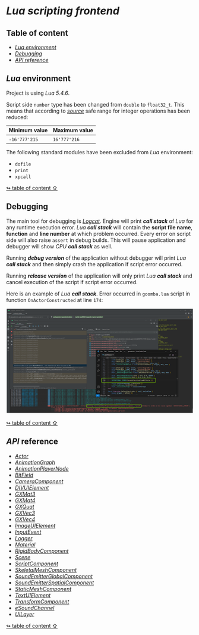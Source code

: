 # _Lua scripting frontend_

## <a id="table-of-content">Table of content</a>

- [_Lua environment_](#lua-environment)
- [_Debugging_](#debugging)
- [_API reference_](#api-reference)

## <a id="lua-environment">_Lua_ environment</a>

Project is using _Lua 5.4.6_.

Script side `number` type has been changed from `double` to `float32_t`. This means that according to [_source_](https://betterprogramming.pub/compute-without-floating-point-errors-7b92695bde4) safe range for integer operations has been reduced:

Minimum value | Maximum value
--- | ---
`-16'777'215` | `16'777'216`

The following standard modules have been excluded from _Lua_ environment:

- `dofile`
- `print`
- `xpcall`

[↬ table of content ⇧](#table-of-content)

## <a id="debugging">Debugging</a>

The main tool for debugging is [_Logcat_](./logcat.md). Engine will print _**call stack**_ of _Lua_ for any runtime execution error. _Lua **call stack**_ will contain the **script file name**, **function** and **line number** at which problem occurred. Every error on script side will also raise `assert` in debug builds. This will pause application and debugger will show _CPU **call stack**_ as well.

Running **_debug version_** of the application without debugger will print _Lua **call stack**_ and then simply crash the application if script error occurred.

Running **_release version_** of the application will only print _Lua **call stack**_ and cancel execution of the script if script error occurred.

Here is an example of _Lua **call stack**_. Error occurred in `goomba.lua` script in function `OnActorConstructed` at line `174`:

<img src="./images/lua-debugging.png"/>

[↬ table of content ⇧](#table-of-content)

## <a id="api-reference">_API_ reference</a>

- [_Actor_](./actor.md)
- [_AnimationGraph_](./animation-graph.md)
- [_AnimationPlayerNode_](./animation-player-node.md)
- [_BitField_](./bit-field.md)
- [_CameraComponent_](./camera-component.md)
- [_DIVUIElement_](./div_ui_element.md)
- [_GXMat3_](./gx-mat3.md)
- [_GXMat4_](./gx-mat4.md)
- [_GXQuat_](./gx-quat.md)
- [_GXVec3_](./gx-vec3.md)
- [_GXVec4_](./gx-vec4.md)
- [_ImageUIElement_](./image-ui-element.md)
- [_InputEvent_](./input-event.md)
- [_Logger_](./logger.md)
- [_Material_](./material.md)
- [_RigidBodyComponent_](./rigid-body-component.md)
- [_Scene_](./scene.md)
- [_ScriptComponent_](./script-component.md)
- [_SkeletalMeshComponent_](./skeletal-mesh-component.md)
- [_SoundEmitterGlobalComponent_](./sound-emitter-global-component.md)
- [_SoundEmitterSpatialComponent_](./sound-emitter-spatial-component.md)
- [_StaticMeshComponent_](./static-mesh-component.md)
- [_TextUIElement_](./text-ui-element.md)
- [_TransformComponent_](./transform-component.md)
- [_eSoundChannel_](./sound-channel.md)
- [_UILayer_](./ui-layer.md)

[↬ table of content ⇧](#table-of-content)

